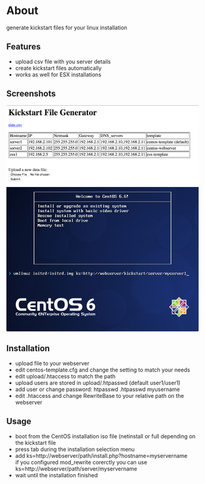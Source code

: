 # About
generate kickstart files for your linux installation

## Features
- upload csv file with you server details
- create kickstart files automatically
- works as well for ESX installations

## Screenshots
![webinterface](/doc/screenshots/webinterface.jpg?raw=true "Login")  
![boot](/doc/screenshots/boot.jpg?raw=true "Login")

## Installation
- upload file to your webserver
- edit centos-template.cfg and change the setting to match your needs
- edit upload/.htaccess to match the path
- upload users are stored in upload/.htpasswd (default user1/user1)
- add user or change password: htpasswd .htpasswd myusername
- edit .htaccess and change RewriteBase to your relative path on the webserver

## Usage
- boot from the CentOS installation iso file (netinstall or full depending on the kickstart file  
- press tab during the installation selection menu
- add ks=http://webserver/path/install.php?hostname=myservername  
  if you configured mod_rewrite corerctly you can use ks=http://webserver/path/server/myservername
- wait until the installation finished

